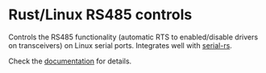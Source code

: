 Rust/Linux RS485 controls
=========================

Controls the RS485 functionality (automatic RTS to enabled/disable drivers on
transceivers) on Linux serial ports. Integrates well with
[serial-rs](https://crates.io/crates/serial).

Check the [documentation](https://docs.io/rs485) for details.
